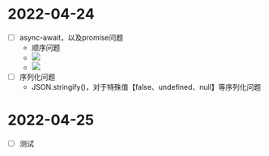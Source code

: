 # 2022-04-24

- [ ] async-await，以及promise问题
  - 顺序问题
  - ![](C:\Users\zyc\Documents\typora\notes\picture\5.png)
  - ![](C:\Users\zyc\Documents\typora\notes\picture\4.png)
- [ ] 序列化问题
  - JSON.stringify()，对于特殊值【false、undefined、null】等序列化问题

# 2022-04-25

- [ ] 测试

